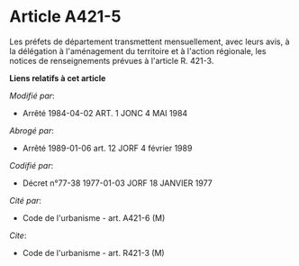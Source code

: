 # Article A421-5

Les préfets de département transmettent mensuellement, avec leurs avis, à la délégation à l'aménagement du territoire et à
l'action régionale, les notices de renseignements prévues à l'article R. 421-3.

**Liens relatifs à cet article**

_Modifié par_:

  - Arrêté 1984-04-02 ART. 1 JONC 4 MAI 1984

_Abrogé par_:

  - Arrêté 1989-01-06 art. 12 JORF 4 février 1989

_Codifié par_:

  - Décret n°77-38 1977-01-03 JORF 18 JANVIER 1977

_Cité par_:

  - Code de l'urbanisme - art. A421-6 (M)

_Cite_:

  - Code de l'urbanisme - art. R421-3 (M)
